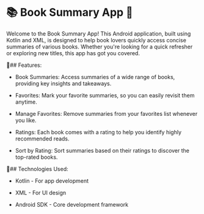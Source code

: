 # 📚 Book Summary App 📱

Welcome to the Book Summary App!
This Android application, built using Kotlin and XML, is designed to help book lovers quickly access concise summaries of various books. Whether you're looking for a quick refresher or exploring new titles, this app has got you covered.

🚀## Features:
* Book Summaries: Access summaries of a wide range of books, providing key insights and takeaways.

- Favorites: Mark your favorite summaries, so you can easily revisit them anytime.

- Manage Favorites: Remove summaries from your favorites list whenever you like.

- Ratings: Each book comes with a rating to help you identify highly recommended reads.

- Sort by Rating: Sort summaries based on their ratings to discover the top-rated books.


📱## Technologies Used:
- Kotlin - For app development

- XML - For UI design

- Android SDK - Core development framework

